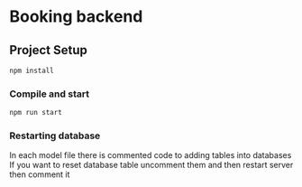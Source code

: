# Booking backend

## Project Setup

```sh
npm install
```

### Compile and start

```sh
npm run start
```

### Restarting database
In each model file there is commented code to adding tables into databases
If you want to reset database table uncomment them and then restart server
then comment it
